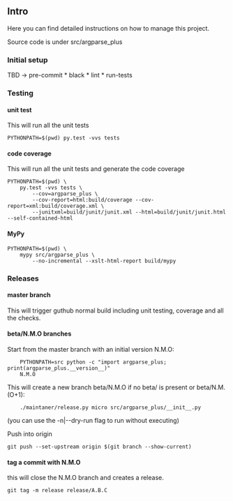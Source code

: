 ## Intro

Here you can find detailed instructions on how to manage this project.

Source code is under src/argparse_plus

### Initial setup

TBD -> pre-commit
        * black
        * lint
        * run-tests

### Testing

#### unit test
This will run all the unit tests
```
PYTHONPATH=$(pwd) py.test -vvs tests
```

#### code coverage
This will run all the unit tests and generate the code coverage
```
PYTHONPATH=$(pwd) \
    py.test -vvs tests \
        --cov=argparse_plus \
        --cov-report=html:build/coverage --cov-report=xml:build/coverage.xml \
        --junitxml=build/junit/junit.xml --html=build/junit/junit.html --self-contained-html
```

#### MyPy
```
PYTHONPATH=$(pwd) \
    mypy src/argparse_plus \
        --no-incremental --xslt-html-report build/mypy
```

### Releases

#### master branch
This will trigger guthub normal build including unit testing, coverage and all the checks.

#### beta/N.M.O branches
Start from the master branch with an initial version N.M.O:
```
    PYTHONPATH=src python -c "import argparse_plus; print(argparse_plus.__version__)"
    N.M.O
```

This will create a new branch beta/N.M.O if no beta/ is present or beta/N.M.(O+1):
```
    ./maintaner/release.py micro src/argparse_plus/__init__.py
```
(you can use the -n|--dry-run flag to run without executing)

Push into origin
```
git push --set-upstream origin $(git branch --show-current)
```

#### tag a commit with N.M.O
this will close the N.M.O branch and creates a release.
```
git tag -m release release/A.B.C
```

